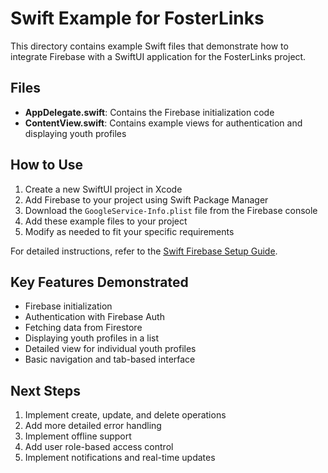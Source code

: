 # Swift Example for FosterLinks

This directory contains example Swift files that demonstrate how to integrate Firebase with a SwiftUI application for the FosterLinks project.

## Files

- **AppDelegate.swift**: Contains the Firebase initialization code
- **ContentView.swift**: Contains example views for authentication and displaying youth profiles

## How to Use

1. Create a new SwiftUI project in Xcode
2. Add Firebase to your project using Swift Package Manager
3. Download the `GoogleService-Info.plist` file from the Firebase console
4. Add these example files to your project
5. Modify as needed to fit your specific requirements

For detailed instructions, refer to the [Swift Firebase Setup Guide](../SWIFT_FIREBASE_SETUP.md).

## Key Features Demonstrated

- Firebase initialization
- Authentication with Firebase Auth
- Fetching data from Firestore
- Displaying youth profiles in a list
- Detailed view for individual youth profiles
- Basic navigation and tab-based interface

## Next Steps

1. Implement create, update, and delete operations
2. Add more detailed error handling
3. Implement offline support
4. Add user role-based access control
5. Implement notifications and real-time updates